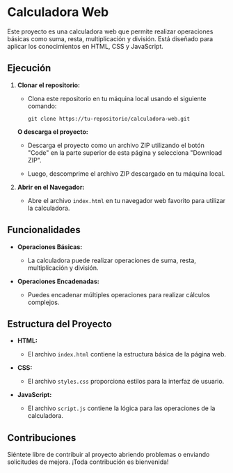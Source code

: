 # Calculadora Web

Este proyecto es una calculadora web que permite realizar operaciones básicas como suma, resta, multiplicación y división. Está diseñado para aplicar los conocimientos en HTML, CSS y JavaScript.

## Ejecución

1. **Clonar el repositorio:**
   - Clona este repositorio en tu máquina local usando el siguiente comando:
     ```
     git clone https://tu-repositorio/calculadora-web.git
     ```

   **O descarga el proyecto:**
   - Descarga el proyecto como un archivo ZIP utilizando el botón "Code" en la parte superior de esta página y selecciona "Download ZIP".

   - Luego, descomprime el archivo ZIP descargado en tu máquina local.

2. **Abrir en el Navegador:**
   - Abre el archivo `index.html` en tu navegador web favorito para utilizar la calculadora.

## Funcionalidades

- **Operaciones Básicas:**
  - La calculadora puede realizar operaciones de suma, resta, multiplicación y división.

- **Operaciones Encadenadas:**
  - Puedes encadenar múltiples operaciones para realizar cálculos complejos.

## Estructura del Proyecto

- **HTML:**
  - El archivo `index.html` contiene la estructura básica de la página web.

- **CSS:**
  - El archivo `styles.css` proporciona estilos para la interfaz de usuario.

- **JavaScript:**
  - El archivo `script.js` contiene la lógica para las operaciones de la calculadora.

## Contribuciones

Siéntete libre de contribuir al proyecto abriendo problemas o enviando solicitudes de mejora. ¡Toda contribución es bienvenida!
